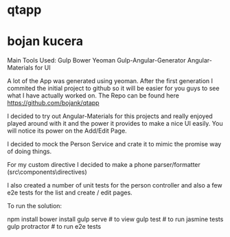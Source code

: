 # qtapp
# bojan kucera

Main Tools Used:
Gulp
Bower
Yeoman
Gulp-Angular-Generator
Angular-Materials for UI

A lot of the App was generated using yeoman. After the first generation I commited the initial project to github so it will be easier for you guys to see what I have actually worked on. The Repo can be found here https://github.com/bojank/qtapp

I decided to try out Angular-Materials for this projects and really enjoyed played around with it and the power it provides to make a nice UI easily. You will notice its power on the Add/Edit Page.

I decided to mock the Person Service and crate it to mimic the promise way of doing things.

For my custom directive I decided to make a phone parser/formatter (src\components\directives)

I also created a number of unit tests for the person controller and also a few e2e tests for the list and create / edit pages.

To run the solution:

npm install
bower install
gulp serve 			# to view
gulp test 			# to run jasmine tests
gulp protractor 	# to run e2e tests